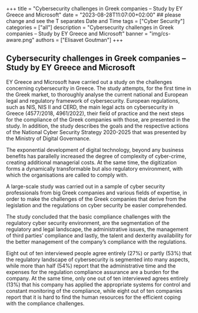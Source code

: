 +++
title = "Cybersecurity challenges in Greek companies – Study by EY Greece and Microsoft"
date = "2023-08-28T11:07:00+02:00" ## please change and see the T separates Date and Time
tags = ["Cyber Security"]
categories = ["all"]
description = "Cybersecurity challenges in Greek companies – Study by EY Greece and Microsoft"
banner = "img/cs-aware.png"
authors = ["Elisavet Goutman"]
+++


## Cybersecurity challenges in Greek companies – Study by EY Greece and Microsoft

ΕΥ Greece and Microsoft have carried out a study on the challenges concerning cybersecurity in Greece. The study attempts, for the first time in the Greek market, to thoroughly analyse the current national and European legal and regulatory framework of cybersecurity. European regulations, such as NIS, NIS II and CERD, the main legal acts on cybersecurity in Greece (4577/2018, 4961/2022), their field of practice and the next steps for the compliance of the Greek companies with those, are presented in the study. In addition, the study describes the goals and the respective actions of the National Cyber Security Strategy 2020-2025 that was presented by the Ministry of Digital Governance.

The exponential development of digital technology, beyond any business benefits has parallelly increased the degree of complexity of cyber-crime, creating additional managerial costs. At the same time, the digitization forms a dynamically transformable but also regulatory environment, with which the organisations are called to comply with.

A large-scale study was carried out in a sample of cyber security professionals from big Greek companies and various fields of expertise, in order to make the challenges of the Greek companies that derive from the legislation and the regulations on cyber security be easier comprehended. 

The study concluded that the basic compliance challenges with the regulatory cyber security environment, are the segmentation of the regulatory and legal landscape, the administrative issues, the management of third parties’ compliance and lastly, the talent and dexterity availability for the better management of the company’s compliance with the regulations. 

Eight out of ten interviewed people agree entirely (27%) or partly (53%) that the regulatory landscape of cybersecurity is segmented into many aspects, while more than half (54%) report that the administrative time and the expenses for the regulation compliance assurance are a burden for the company. At the same time, only one out of ten interviewed agrees entirely (13%) that his company has applied the appropriate systems for control and constant monitoring of the compliance, while eight out of ten companies report that it is hard to find the human resources for the efficient coping with the compliance challenges. 

